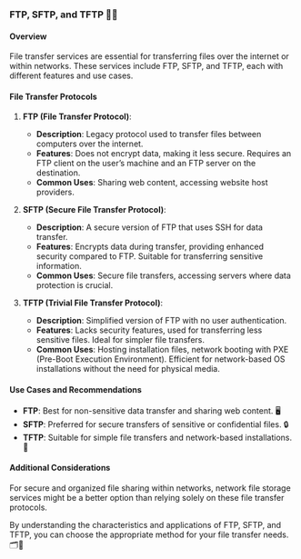 ### FTP, SFTP, and TFTP 📁🔄

#### **Overview**
File transfer services are essential for transferring files over the internet or within networks. These services include FTP, SFTP, and TFTP, each with different features and use cases.

#### **File Transfer Protocols**

1. **FTP (File Transfer Protocol)**:
   - **Description**: Legacy protocol used to transfer files between computers over the internet.
   - **Features**: Does not encrypt data, making it less secure. Requires an FTP client on the user’s machine and an FTP server on the destination.
   - **Common Uses**: Sharing web content, accessing website host providers.

2. **SFTP (Secure File Transfer Protocol)**:
   - **Description**: A secure version of FTP that uses SSH for data transfer.
   - **Features**: Encrypts data during transfer, providing enhanced security compared to FTP. Suitable for transferring sensitive information.
   - **Common Uses**: Secure file transfers, accessing servers where data protection is crucial.

3. **TFTP (Trivial File Transfer Protocol)**:
   - **Description**: Simplified version of FTP with no user authentication.
   - **Features**: Lacks security features, used for transferring less sensitive files. Ideal for simpler file transfers.
   - **Common Uses**: Hosting installation files, network booting with PXE (Pre-Boot Execution Environment). Efficient for network-based OS installations without the need for physical media.

#### **Use Cases and Recommendations**
- **FTP**: Best for non-sensitive data transfer and sharing web content. 🖥️
- **SFTP**: Preferred for secure transfers of sensitive or confidential files. 🔒
- **TFTP**: Suitable for simple file transfers and network-based installations. 🚀

#### **Additional Considerations**
For secure and organized file sharing within networks, network file storage services might be a better option than relying solely on these file transfer protocols.

By understanding the characteristics and applications of FTP, SFTP, and TFTP, you can choose the appropriate method for your file transfer needs. 🗂️🔐